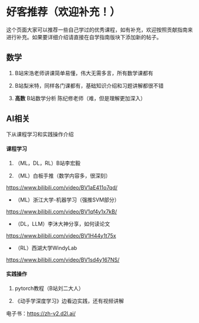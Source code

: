 # 好客推荐（欢迎补充！）

这个页面大家可以推荐一些自己学过的优秀课程，如有补充，欢迎按照贡献指南来进行补充。如果要详细介绍请直接在自学指南版块下添加新的帖子。

## 数学

1. B站宋浩老师讲课简单易懂，伟大无需多言，所有数学课都有

2. B站梨米特，同样各门课都有，基础知识介绍和习题讲解都很不错

3. **高数** B站数学分析 陈纪修老师（难，但是理解更加深入）

## AI相关

下从课程学习和实践操作介绍

#### 课程学习

1. （ML，DL，RL）B站李宏毅

2. （ML）白板手推（数学内容多，很深刻）

https://www.bilibili.com/video/BV1aE411o7qd/

* （ML）浙江大学-机器学习（强推SVM部分）

https://www.bilibili.com/video/BV1qf4y1x7kB/

* （DL，LLM）李沐大神分享，如何读论文

https://www.bilibili.com/video/BV1H44y1t75x

* （RL）西湖大学WindyLab

https://www.bilibili.com/video/BV1sd4y167NS/

#### 实践操作

1. pytorch教程（B站刘二大人）

2. 《动手学深度学习》边看边实践，还有视频讲解

电子书：https://zh-v2.d2l.ai/

